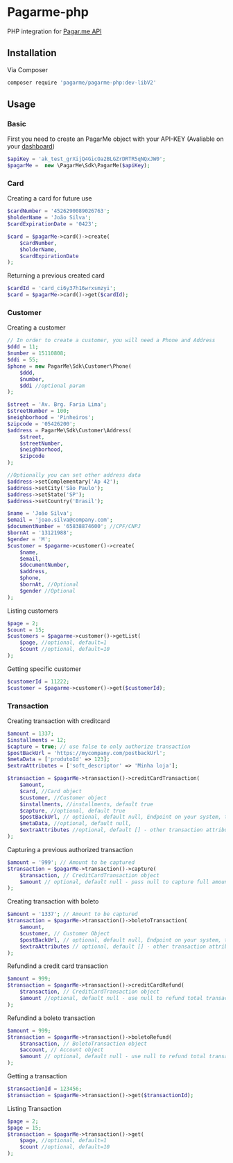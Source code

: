 # Pagarme-php

PHP integration for [Pagar.me  API](https://docs.pagar.me/api/)

## Installation
Via Composer
```sh
composer require 'pagarme/pagarme-php:dev-libV2'
```

## Usage
### Basic
First you need to create an PagarMe object with your API-KEY (Avaliable on your [dashboard](https://dashboard.pagar.me/#/myaccount/apikeys))
```php
$apiKey = 'ak_test_grXijQ4GicOa2BLGZrDRTR5qNQxJW0';
$pagarMe =  new \PagarMe\Sdk\PagarMe($apiKey);
```
### Card
Creating a card for future use
```php
$cardNumber = '4526290089026763';
$holderName = 'João Silva';
$cardExpirationDate = '0423';

$card = $pagarMe->card()->create(
    $cardNumber,
    $holderName,
    $cardExpirationDate
);
```
Returning a previous created card
```php
$cardId = 'card_ci6y37h16wrxsmzyi';
$card = $pagarMe->card()->get($cardId);
```
### Customer
Creating a customer
```php
// In order to create a customer, you will need a Phone and Address
$ddd = 11;
$number = 15110808;
$ddi = 55;
$phone = new PagarMe\Sdk\Customer\Phone(
    $ddd,
    $number,
    $ddi //optional param
);

$street = 'Av. Brg. Faria Lima';
$streetNumber = 100;
$neighborhood = 'Pinheiros';
$zipcode = '05426200';
$address = PagarMe\Sdk\Customer\Address(
    $street,
    $streetNumber,
    $neighborhood,
    $zipcode
);

//Optionally you can set other address data
$address->setComplementary('Ap 42');
$address->setCity('São Paulo');
$address->setState('SP');
$address->setCountry('Brasil');

$name = 'João Silva';
$email = 'joao.silva@company.com';
$documentNumber = '65838874600'; //CPF/CNPJ
$bornAt = '13121988';
$gender = 'M';
$customer = $pagarme->customer()->create(
    $name,
    $email,
    $documentNumber,
    $address,
    $phone,
    $bornAt, //Optional
    $gender //Optional
);
```
Listing customers
```php
$page = 2;
$count = 15;
$customers = $pagarme->customer()->getList(
    $page, //optional, default=1
    $count //optional, default=10
);
```
Getting specific customer
```php
$customerId = 11222;
$customer = $pagarme->customer()->get($customerId);
```
### Transaction
Creating transaction with creditcard
```php
$amount = 1337;
$installments = 12;
$capture = true; // use false to only authorize transaction
$postBackUrl = 'https://mycompany.com/postbackUrl';
$metaData = ['produtoId' => 123];
$extraAttributes = ['soft_descriptor' => 'Minha loja'];

$transaction = $pagarMe->transaction()->creditCardTransaction(
    $amount,
    $card, //Card object
    $customer, //Customer object
    $installments, //installments, default true
    $capture, //optional, default true
    $postBackUrl, // optional, default null, Endpoint on your system, to get updates about this transaction
    $metaData, //optional, default null,
    $extraAttributes //optional, default [] - other transaction attributes
);
```
Capturing a previous authorized transaction
```php
$amount = '999'; // Amount to be captured
$transaction = $pagarMe->transaction()->capture(
    $transaction, // CreditCardTransaction object
    $amount // optional, default null - pass null to capture full amount authorized
);
```
Creating transaction with boleto
```php
$amount = '1337'; // Amount to be captured
$transaction = $pagarMe->transaction()->boletoTransaction(
    $amount,
    $customer, // Customer Object
    $postBackUrl, // optional, default null, Endpoint on your system, to get updates about this transaction
    $extraAttributes // optional, default [] - other transaction attributes
);
```
Refundind a credit card transaction
```php
$amount = 999;
$transaction = $pagarMe->transaction()->creditCardRefund(
    $transaction, // CreditCardTransaction object
    $amount //optional, default null - use null to refund total transaction
);
```
Refundind a boleto transaction
```php
$amount = 999;
$transaction = $pagarMe->transaction()->boletoRefund(
    $transaction, // BoletoTransaction object
    $account, // Account object
    $amount // optional, default null - use null to refund total transaction
);
```
Getting a transaction
```php
$transactionId = 123456;
$transaction = $pagarMe->transaction()->get($transactionId);
```
Listing Transaction
```php
$page = 2;
$page = 15;
$transaction = $pagarMe->transaction()->get(
    $page, //optional, default=1
    $count //optional, default=10
);
```
